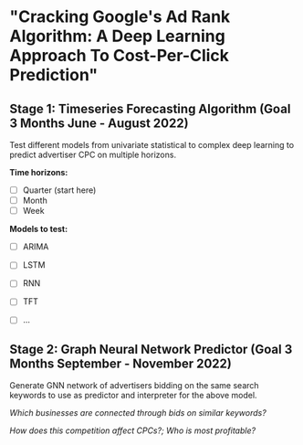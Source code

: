 # "Cracking Google's Ad Rank Algorithm: A Deep Learning Approach To Cost-Per-Click Prediction"

## Stage 1: Timeseries Forecasting Algorithm (Goal 3 Months June - August 2022)
Test different models from univariate statistical to complex deep learning to predict advertiser CPC on multiple horizons.

**Time horizons:**
 - [ ] Quarter (start here)
 - [ ] Month
 - [ ] Week

**Models to test:**
 - [ ] ARIMA
 - [ ] LSTM
 - [ ] RNN
 - [ ] TFT
 - [ ] ...


## Stage 2: Graph Neural Network Predictor (Goal 3 Months September - November 2022)
Generate GNN network of advertisers bidding on the same search keywords to use as predictor and interpreter for the above model.

*Which businesses are connected through bids on similar keywords?*

*How does this competition affect CPCs?; Who is most profitable?*
